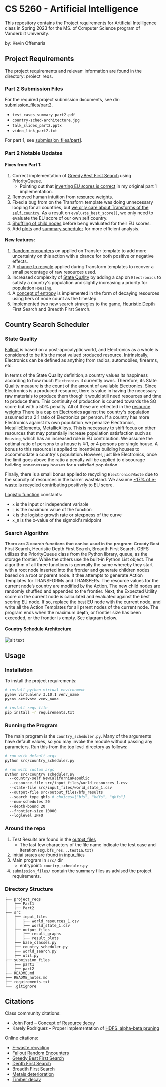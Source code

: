 # CS 5260 - Artificial Intelligence
This repository contains the Project requirements for Artificial Intelligence class in Spring 2023 for the 
MS. of Computer Science program of Vanderbilt University.

by: Kevin Offemaria


## Project Requirements
The project requirements and relevant information are found in the directory: 
[project_reqs](project_reqs).

### Part 2 Submission Files
For the required project submission documents, see dir: [submission_files/part2](submission_files/part2).
- `test_cases_summary_part2.pdf`
- `country-sched-architecture.jpg`
- `talk_slides_part2.pptx`
- `video_link_part2.txt`

For part 1, see [submission_files/part1](submission_files/part1).


### Part 2 Notable Updates
#### Fixes from Part 1:
1. Correct implementation of [Greedy Best First Search](https://github.com/koffemaria2u/cs5260_ai/blob/d95cb854dee1a95465383d6495b7720df8e529fc/src/world_search.py#L217) 
using PriorityQueue.
   - Pointing out that [inverting EU scores is correct](https://github.com/koffemaria2u/cs5260_ai/blob/part2/src/world_search.py#L226) 
   in my original part 1 implementation.
2. Removed human intuition from [resource weights](src/input_files/world_resources_1.csv).
3. Fixed a bug from on the Transform template was doing unnecessary looping for all countries, but [we only care about 
Transforms of the `self.country`](https://github.com/koffemaria2u/cs5260_ai/blob/part2/src/world_search.py#L304). 
As a result on `evaluate_best_score()`, we only need to evaluate the EU score of our own self country.
4. [Shuffling of child nodes](https://github.com/koffemaria2u/cs5260_ai/blob/d95cb854dee1a95465383d6495b7720df8e529fc/src/world_search.py#L246) before being evaluated for their EU scores.
5. Add [plots](https://github.com/koffemaria2u/cs5260_ai/blob/d95cb854dee1a95465383d6495b7720df8e529fc/src/util.py#L149) 
and [summary schedules](https://github.com/koffemaria2u/cs5260_ai/blob/d95cb854dee1a95465383d6495b7720df8e529fc/src/util.py#L52)
for more efficient analysis.

#### New features:
1. [Random encounters](https://github.com/koffemaria2u/cs5260_ai/blob/part2/src/base_classes.py#L211) on applied on 
Transfer template to add more uncertainty on this action with a chance for both positive or negative effects.
2. A [chance to recycle](https://github.com/koffemaria2u/cs5260_ai/blob/d95cb854dee1a95465383d6495b7720df8e529fc/src/base_classes.py#L392) 
applied during Transform templates to recover a small percentage of raw resources used.
3. Increased complexity of [State Quality](https://github.com/koffemaria2u/cs5260_ai/blob/part2/src/world_search.py#L470)
by adding a cap on `Electronics` to satisfy a country's population and slightly increasing a priority for population `Housing`. 
4. A [concept of entropy](https://github.com/koffemaria2u/cs5260_ai/blob/part2/src/base_classes.py#L86) is implemented 
in the form of decaying resources using tiers of node count as the timestep.
5. Implemented two new search strategies to the game, [Heuristic Depth First Search](https://github.com/koffemaria2u/cs5260_ai/blob/part2/src/world_search.py#L97)
and [Breadth First Search](https://github.com/koffemaria2u/cs5260_ai/blob/part2/src/world_search.py#L162).



## Country Search Scheduler
### State Quality
[Fallout](https://fallout.fandom.com/wiki/Fallout_2) is based on a post-apocalyptic world, 
and Electronics as a whole is considered to be it's the most valued produced resource.
Intrinsically, Electronics can be defined as anything from radios, automobiles, firearms, etc. 

In terms of the State Quality definition, a country values its happiness according to how much `Electronics` it 
currently owns. Therefore, its State Quality measure is the count of the amount of available Electronics.
Since Electronics is a produced resource, there is value in having the necessary raw materials to produce them though
it would still need resources and time to produce them. This continuity of production is counted towards the SQ
score but with a 50% penalty. All of these are reflected in the [resource weights](src/input_files/world_resources_1.csv)
There is a cap on Electronics against the country's population assumed at a 2:1 ratio of Electronics per person.
If a country has more Electronics against its own population, we penalize Electronics, MetallicElements, MetallicAlloys.
This is necessary to shift focus on other resources that may potentially increase population satisfaction 
such as `Housing`, which has an increased role in EU contribution. We assume the optimal ratio of persons to a house is
4:1, or 4 persons per single house. A bonus to this resource is applied to incentivize building houses to accommodate
a country's population. However, just like Electronics, once the limit goes above the ratio a penalty will be applied
to discourage building unnecessary houses for a satisfied population. 

Finally, there is a small bonus applied to recycling `ElectronicsWaste` due to the scarcity of resources in the
barren wasteland. We assume [~17% of e-waste is recycled](https://www.genevaenvironmentnetwork.org/resources/updates/the-growing-environmental-risks-of-e-waste/) contributing positively to EU score.
 

[Logistic function](https://en.wikipedia.org/wiki/Logistic_function) constants:
- `x` is the input or independent variable
- `L` is the maximum value of the function
- `k` is the logistic growth rate or steepness of the curve
- `x_0` is the x-value of the sigmoid's midpoint


### Search Algorithm
There are 3 search functions that can be used in the program: Greedy Best First Search, Heuristic Depth First Search, 
Breadth First Search. GBFS utilizes the PriorityQueue class from the Python library, queue, as the storage frontier. 
While the others use the built-in Python List object. The algorithm of all three functions is generally the same
whereby they start with a root node inserted into the frontier and generate children nodes based on a root 
or parent node. It then attempts to generate Action Templates for TRANSFORMs and TRANSFERs. 
The resource values for the current node’s country are modified by the Action. The new child nodes are randomly 
shuffled and appended to the frontier. Next, the Expected Utility score on the current node is calculated
and evaluated against the best scoring EU node. If so, replace the best EU node with the current node, 
and write all the Action Templates for all parent nodes of the current node. The program ends when the maximum depth, 
or frontier size has been exceeded, or the frontier is empty. See diagram below.


#### Country Schedule Architecture
![alt text](submission_files/part2/country-sched-architecture.jpg "arch")

## Usage
### Installation
To install the project requirements:

```bash
# install python virtual environment
pyenv virtualenv 3.10.1 venv_name
pyenv activate venv_name

# install reqs file
pip install -r requirements.txt
```

### Running the Program
The main program is the `country_scheduler.py`. Many of the arguments have default values, so you may invoke the module
without passing any parameters.
Run this from the top level directory as follows:

```bash
# run with default args
python src/country_scheduler.py

# run with custom args
python src/country_scheduler.py 
  --country-self NewCaliforniaRepublic 
  --resource-file src/input_files/world_resources_1.csv
  --state-file src/input_files/world_state_1.csv
  --output-file src/output_files/bfs_results
  --search_type gbfs # choices=["bfs", "hdfs", "gbfs"]
  --num-schedules 20
  --depth-bound 20
  --frontier-size 10000
  --loglevel INFO
```

### Around the repo
1. Test Results are found in the [output_files](src/output_files)
   - The last few characters of the file name indicate the test case and iteration (eg. `bfs_res...test1a.txt`)
2. Initial states are found in [input_files](src/input_files)
3. Main program in `src/` dir
   - entrypoint: `country_scheduler.py`
4. `submission_files/` contain the summary files as advised the project requirements.

### Directory Structure
```
├── project_reqs
│   ├── Part1
│   ├── Part2
├── src
│   ├── input_files
│   │   ├── world_resources_1.csv
│   │   ├── world_state_1.csv
│   ├── output_files
│   │   ├── result_graphs
│   │   ├── result_plots
│   ├── base_classes.py
│   ├── country_scheduler.py
│   ├── world_search.py
│   ├── util.py
├── submission_files
│   ├── part1
│   ├── part2
├── README.md
├── README_notes.md
├── requirements.txt 
└── .gitignore
```

## Citations
Class community citations:
- John Ford – Concept of [Resource decay](https://piazza.com/class/lbpfjbrwi0ca3/post/22)
- Karely Rodriguez – Proper implementation of [HDFS, alpha-beta pruning](https://github.com/karelyrodri/AI_Virtual_World/blob/main/Search_Strategies/HeuristicDepthFirstSearch.py#L34)

Online citations:
- [E-waste recycling](https://www.genevaenvironmentnetwork.org/resources/updates/the-growing-environmental-risks-of-e-waste/)
- [Fallout Random Encounters](https://fallout.fandom.com/wiki/Fallout_2_random_encounters)
- [Greedy Best First Search](https://www.youtube.com/watch?v=dv1m3L6QXWs)
- [Depth First Search](https://www.youtube.com/watch?v=pcKY4hjDrxk&t=730s)
- [Breadth First Search](https://www.youtube.com/watch?v=pcKY4hjDrxk&t=252s)
- [Metals deterioration](https://xapps.xyleminc.com/Crest.Grindex/help/grindex/contents/Metals.htm)
- [Timber decay](https://www.fs.usda.gov/research/treesearch/7717)